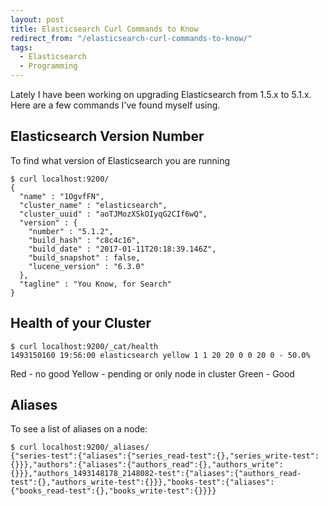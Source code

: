 ```yaml
---
layout: post
title: Elasticsearch Curl Commands to Know
redirect_from: "/elasticsearch-curl-commands-to-know/"
tags:
  - Elasticsearch
  - Programming
---
```


Lately I have been working on upgrading Elasticsearch from 1.5.x to 5.1.x. Here are a few commands I've found myself using.

## Elasticsearch Version Number
To find what version of Elasticsearch you are running
```
$ curl localhost:9200/
{
  "name" : "1OgvfFN",
  "cluster_name" : "elasticsearch",
  "cluster_uuid" : "aoTJMozXSkOIyqG2CIf6wQ",
  "version" : {
    "number" : "5.1.2",
    "build_hash" : "c8c4c16",
    "build_date" : "2017-01-11T20:18:39.146Z",
    "build_snapshot" : false,
    "lucene_version" : "6.3.0"
  },
  "tagline" : "You Know, for Search"
}
```
## Health of your Cluster
```
$ curl localhost:9200/_cat/health
1493150160 19:56:00 elasticsearch yellow 1 1 20 20 0 0 20 0 - 50.0%
```
Red - no good
Yellow - pending or only node in cluster
Green - Good

## Aliases
To see a list of aliases on a node:
```
$ curl localhost:9200/_aliases/
{"series-test":{"aliases":{"series_read-test":{},"series_write-test":{}}},"authors":{"aliases":{"authors_read":{},"authors_write":{}}},"authors_1493148178_2148082-test":{"aliases":{"authors_read-test":{},"authors_write-test":{}}},"books-test":{"aliases":{"books_read-test":{},"books_write-test":{}}}}
```

